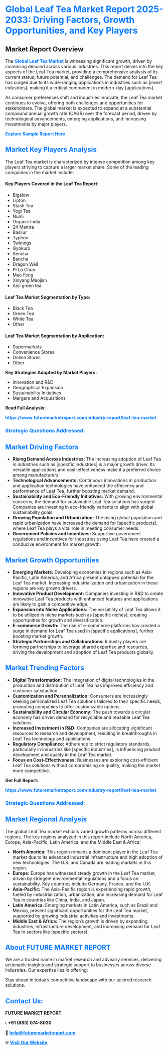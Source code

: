 <h1 style="color: #007BFF;">Global Leaf Tea Market Report 2025-2033: Driving Factors, Growth Opportunities, and Key Players</h1>

<section id="overview">
<h2>Market Report Overview</h2>
<p>The <a href="https://www.futuremarketreport.com/industry-report/leaf-tea-market" style="color: #007BFF; text-decoration: none;"><strong>Global Leaf Tea Market</strong></a> is witnessing significant growth, driven by increasing demand across various industries. This report delves into the key aspects of the Leaf Tea market, providing a comprehensive analysis of its current status, future potential, and challenges. The demand for Leaf Tea has surged due to its wide-ranging applications in industries such as [insert industries], making it a critical component in modern-day [applications].</p>
<p>As consumer preferences shift and industries innovate, the Leaf Tea market continues to evolve, offering both challenges and opportunities for stakeholders. The global market is expected to expand at a substantial compound annual growth rate (CAGR) over the forecast period, driven by technological advancements, emerging applications, and increasing investments by major players.</p>
</section>

<section id="overview">
<p><a href="https://www.futuremarketreport.com/request-sample/reportId=83369" style="color: #007BFF; text-decoration: none;"><strong>Explore Sample Report Here</strong></a></p>
</section>

<section id="key-players">
<h2 style="color: #007BFF;">Market Key Players Analysis</h2>
<p>The Leaf Tea market is characterized by intense competition among key players striving to capture a larger market share. Some of the leading companies in the market include:</p>
<h4>Key Players Covered in the Leaf Tea Report:</h4>
<ul><li>Bigelow</li><li>Lipton</li><li>Stash Tea</li><li>Yogi Tea</li><li>Numi</li><li>Organic India</li><li>24 Mantra</li><li>Basilur</li><li>Typhoo</li><li>Twinings</li><li>Gyokuro</li><li>Sencha</li><li>Bancha</li><li>Dragon Well</li><li>Pi Lo Chun</li><li>Mao Feng</li><li>Xinyang Maojian</li><li>Anji green tea</li></ul>
<h4>Leaf Tea Market Segmentation by Type:</h4>
<ul><li>Black Tea</li><li>Green Tea</li><li>White Tea</li><li>Other</li></ul>

<h4>Leaf Tea Market Segmentation by Application:</h4>
<ul><li>Supermarkets</li><li>Convenience Stores</li><li>Online Stores</li><li>Other</li></ul>
<p><strong>Key Strategies Adopted by Market Players:</strong></p>
<ul>
<li>Innovation and R&D</li>
<li>Geographical Expansion</li>
<li>Sustainability Initiatives</li>
<li>Mergers and Acquisitions</li>
</ul>
</section>

<section>
<p><strong>Read Full Analysis: </strong></p><a href="https://www.futuremarketreport.com/industry-report/leaf-tea-market" style="color: #007BFF; text-decoration: none;"><strong>https://www.futuremarketreport.com/industry-report/leaf-tea-market</strong></a>
<h3 style="color: #007BFF;">Strategic Questions Addressed:</h3>
</section>

<section id="driving-factors">
<h2 style="color: #007BFF;">Market Driving Factors</h2>
<ul>
<li><strong>Rising Demand Across Industries:</strong> The increasing adoption of Leaf Tea in industries such as [specific industries] is a major growth driver. Its versatile applications and cost-effectiveness make it a preferred choice among manufacturers.</li>
<li><strong>Technological Advancements:</strong> Continuous innovations in production and application technologies have enhanced the efficiency and performance of Leaf Tea, further boosting market demand.</li>
<li><strong>Sustainability and Eco-Friendly Initiatives:</strong> With growing environmental concerns, the demand for sustainable Leaf Tea solutions has surged. Companies are investing in eco-friendly variants to align with global sustainability goals.</li>
<li><strong>Growing Population and Urbanization:</strong> The rising global population and rapid urbanization have increased the demand for [specific products], where Leaf Tea plays a vital role in meeting consumer needs.</li>
<li><strong>Government Policies and Incentives:</strong> Supportive government regulations and incentives for industries using Leaf Tea have created a conducive environment for market growth.</li>
</ul>
</section>

<section id="growth-opportunities">
<h2 style="color: #007BFF;">Market Growth Opportunities</h2>
<ul>
<li><strong>Emerging Markets:</strong> Developing economies in regions such as Asia-Pacific, Latin America, and Africa present untapped potential for the Leaf Tea market. Increasing industrialization and urbanization in these regions are key growth drivers.</li>
<li><strong>Innovative Product Development:</strong> Companies investing in R&D to create innovative Leaf Tea products with enhanced features and applications are likely to gain a competitive edge.</li>
<li><strong>Expansion into Niche Applications:</strong> The versatility of Leaf Tea allows it to be utilized in niche markets such as [specific niches], creating opportunities for growth and diversification.</li>
<li><strong>E-commerce Growth:</strong> The rise of e-commerce platforms has created a surge in demand for Leaf Tea used in [specific applications], further boosting market growth.</li>
<li><strong>Strategic Partnerships and Collaborations:</strong> Industry players are forming partnerships to leverage shared expertise and resources, driving the development and adoption of Leaf Tea products globally.</li>
</ul>
</section>

<section id="trending-factors">
<h2 style="color: #007BFF;">Market Trending Factors</h2>
<ul>
<li><strong>Digital Transformation:</strong> The integration of digital technologies in the production and distribution of Leaf Tea has improved efficiency and customer satisfaction.</li>
<li><strong>Customization and Personalization:</strong> Consumers are increasingly seeking personalized Leaf Tea solutions tailored to their specific needs, prompting companies to offer customizable options.</li>
<li><strong>Sustainability and Circular Economy:</strong> The push towards a circular economy has driven demand for recyclable and reusable Leaf Tea solutions.</li>
<li><strong>Increased Investment in R&D:</strong> Companies are allocating significant resources to research and development, resulting in breakthroughs in Leaf Tea technology and applications.</li>
<li><strong>Regulatory Compliance:</strong> Adherence to strict regulatory standards, particularly in industries like [specific industries], is influencing product development and quality in the Leaf Tea market.</li>
<li><strong>Focus on Cost-Effectiveness:</strong> Businesses are exploring cost-efficient Leaf Tea solutions without compromising on quality, making the market more competitive.</li>
</ul>
</section>

<section>
<p><strong>Get Full Report: </strong></p><a href="https://www.futuremarketreport.com/industry-report/leaf-tea-market" style="color: #007BFF; text-decoration: none;"><strong>https://www.futuremarketreport.com/industry-report/leaf-tea-market</strong></a>
<h3 style="color: #007BFF;">Strategic Questions Addressed:</h3>
</section>


<section id="regional-analysis">
<h2 style="color: #007BFF;">Market Regional Analysis</h2>
<p>The global Leaf Tea market exhibits varied growth patterns across different regions. The key regions analyzed in this report include North America, Europe, Asia-Pacific, Latin America, and the Middle East & Africa:</p>
<ul>
<li><strong>North America:</strong> This region remains a dominant player in the Leaf Tea market due to its advanced industrial infrastructure and high adoption of new technologies. The U.S. and Canada are leading markets in this region.</li>
<li><strong>Europe:</strong> Europe has witnessed steady growth in the Leaf Tea market, driven by stringent environmental regulations and a focus on sustainability. Key countries include Germany, France, and the U.K.</li>
<li><strong>Asia-Pacific:</strong> The Asia-Pacific region is experiencing rapid growth, fueled by industrialization, urbanization, and increasing demand for Leaf Tea in countries like China, India, and Japan.</li>
<li><strong>Latin America:</strong> Emerging markets in Latin America, such as Brazil and Mexico, present significant opportunities for the Leaf Tea market, supported by growing industrial activities and investments.</li>
<li><strong>Middle East & Africa:</strong> The region’s growth is driven by expanding industries, infrastructure development, and increasing demand for Leaf Tea in sectors like [specific sectors].</li>
</ul>
</section>

<footer>
<h2 style="color: #007BFF;">About FUTURE MARKET REPORT</h2>
<p>We are a trusted name in market research and advisory services, delivering actionable insights and strategic support to businesses across diverse industries. Our expertise lies in offering:</p>

<p>Stay ahead in today’s competitive landscape with our tailored research solutions.</p>

<h2 style="color: #007BFF;">Contact Us:</h2>
<p><strong>FUTURE MARKET REPORT</strong></p>
<p>📞 <strong>+91 (883) 074-8030</strong></p>
<p>📧 <strong><a href="mailto:help@futuremarketreport.com" style="color: #007BFF;">help@futuremarketreport.com</a></strong></p>
<p>🌐 <strong><a href="https://www.futuremarketreport.com/" style="color: #007BFF;">Visit Our Website</a></strong></p>
</footer>